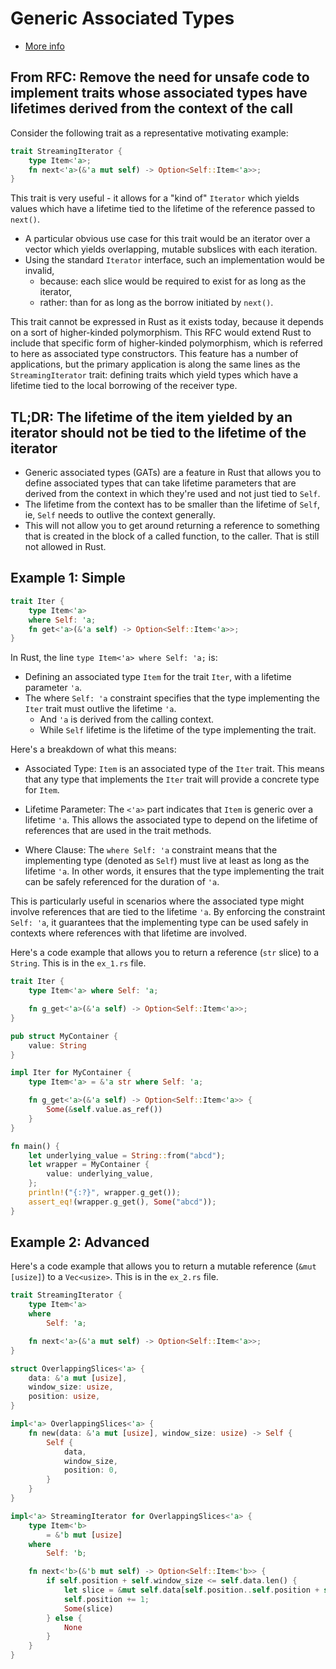 # Generic Associated Types

- [More info](https://github.com/rust-lang/rfcs/blob/master/text/1598-generic_associated_types.md)

## From RFC: Remove the need for unsafe code to implement traits whose associated types have lifetimes derived from the context of the call

Consider the following trait as a representative motivating example:

```rust
trait StreamingIterator {
    type Item<'a>;
    fn next<'a>(&'a mut self) -> Option<Self::Item<'a>>;
}
```

This trait is very useful - it allows for a "kind of" `Iterator` which yields values which
have a lifetime tied to the lifetime of the reference passed to `next()`.

- A particular obvious use case for this trait would be an iterator over a vector which
  yields overlapping, mutable subslices with each iteration.
- Using the standard `Iterator` interface, such an implementation would be invalid,
  - because: each slice would be required to exist for as long as the iterator,
  - rather: than for as long as the borrow initiated by `next()`.

This trait cannot be expressed in Rust as it exists today, because it depends on a sort of
higher-kinded polymorphism. This RFC would extend Rust to include that specific form of
higher-kinded polymorphism, which is referred to here as associated type constructors.
This feature has a number of applications, but the primary application is along the same
lines as the `StreamingIterator` trait: defining traits which yield types which have a
lifetime tied to the local borrowing of the receiver type.

## TL;DR: The lifetime of the item yielded by an iterator should not be tied to the lifetime of the iterator

- Generic associated types (GATs) are a feature in Rust that allows you to define
  associated types that can take lifetime parameters that are derived from the context in
  which they're used and not just tied to `Self`.
- The lifetime from the context has to be smaller than the lifetime of `Self`, ie, `Self`
  needs to outlive the context generally.
- This will not allow you to get around returning a reference to something that is created
  in the block of a called function, to the caller. That is still not allowed in Rust.

## Example 1: Simple

```rust
trait Iter {
    type Item<'a>
    where Self: 'a;
    fn get<'a>(&'a self) -> Option<Self::Item<'a>>;
}
```

In Rust, the line `type Item<'a> where Self: 'a;` is:

- Defining an associated type `Item` for the trait `Iter`, with a lifetime parameter `'a`.
- The where `Self: 'a` constraint specifies that the type implementing the `Iter` trait
  must outlive the lifetime `'a`.
  - And `'a` is derived from the calling context.
  - While `Self` lifetime is the lifetime of the type implementing the trait.

Here's a breakdown of what this means:

- Associated Type: `Item` is an associated type of the `Iter` trait. This means that any
  type that implements the `Iter` trait will provide a concrete type for `Item`.

- Lifetime Parameter: The `<'a>` part indicates that `Item` is generic over a lifetime
  `'a`. This allows the associated type to depend on the lifetime of references that are
  used in the trait methods.

- Where Clause: The `where Self: 'a` constraint means that the implementing type (denoted
  as `Self`) must live at least as long as the lifetime `'a`. In other words, it ensures
  that the type implementing the trait can be safely referenced for the duration of `'a`.

This is particularly useful in scenarios where the associated type might involve
references that are tied to the lifetime `'a`. By enforcing the constraint `Self: 'a`, it
guarantees that the implementing type can be used safely in contexts where references with
that lifetime are involved.

Here's a code example that allows you to return a reference (`str` slice) to a `String`.
This is in the `ex_1.rs` file.

```rust
trait Iter {
    type Item<'a> where Self: 'a;

    fn g_get<'a>(&'a self) -> Option<Self::Item<'a>>;
}

pub struct MyContainer {
    value: String
}

impl Iter for MyContainer {
    type Item<'a> = &'a str where Self: 'a;

    fn g_get<'a>(&'a self) -> Option<Self::Item<'a>> {
        Some(&self.value.as_ref())
    }
}

fn main() {
    let underlying_value = String::from("abcd");
    let wrapper = MyContainer {
        value: underlying_value,
    };
    println!("{:?}", wrapper.g_get());
    assert_eq!(wrapper.g_get(), Some("abcd"));
}
```

## Example 2: Advanced

Here's a code example that allows you to return a mutable reference (`&mut [usize]`) to a
`Vec<usize>`. This is in the `ex_2.rs` file.

```rust
trait StreamingIterator {
    type Item<'a>
    where
        Self: 'a;

    fn next<'a>(&'a mut self) -> Option<Self::Item<'a>>;
}

struct OverlappingSlices<'a> {
    data: &'a mut [usize],
    window_size: usize,
    position: usize,
}

impl<'a> OverlappingSlices<'a> {
    fn new(data: &'a mut [usize], window_size: usize) -> Self {
        Self {
            data,
            window_size,
            position: 0,
        }
    }
}

impl<'a> StreamingIterator for OverlappingSlices<'a> {
    type Item<'b>
        = &'b mut [usize]
    where
        Self: 'b;

    fn next<'b>(&'b mut self) -> Option<Self::Item<'b>> {
        if self.position + self.window_size <= self.data.len() {
            let slice = &mut self.data[self.position..self.position + self.window_size];
            self.position += 1;
            Some(slice)
        } else {
            None
        }
    }
}
```
